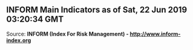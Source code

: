 ## INFORM Main Indicators as of Sat, 22 Jun 2019 03:20:34 GMT

Source: **INFORM (Index For Risk Management) - http://www.inform-index.org**